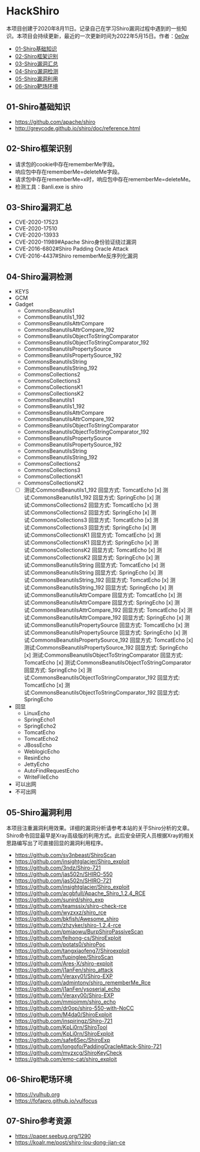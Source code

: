 # HackShiro

本项目创建于2020年8月11日。记录自己在学习Shiro漏洞过程中遇到的一些知识。本项目会持续更新，最近的一次更新时间为2022年5月15日。作者：[0e0w](https://github.com/0e0w)

- [01-Shiro基础知识]()
- [02-Shiro框架识别]()
- [03-Shiro漏洞汇总]()
- [04-Shiro漏洞检测]()
- [05-Shiro漏洞利用]()
- [06-Shiro靶场环境]()

## 01-Shiro基础知识
- https://github.com/apache/shiro
- http://greycode.github.io/shiro/doc/reference.html

## 02-Shiro框架识别

- 请求包的cookie中存在rememberMe字段。
- 响应包中存在rememberMe=deleteMe字段。
- 请求包中存在rememberMe=x时，响应包中存在rememberMe=deleteMe。
- 检测工具：Banli.exe is shiro

## 03-Shiro漏洞汇总

- CVE-2020-17523
- CVE-2020-17510
- CVE-2020-13933
- CVE-2020-11989#Apache Shiro身份验证绕过漏洞
- CVE-2016-6802#Shiro Padding Oracle Attack
- CVE-2016-4437#Shiro rememberMe反序列化漏洞

## 04-Shiro漏洞检测

- KEYS
- GCM
- Gadget
  - CommonsBeanutils1
  - CommonsBeanutils1_192
  - CommonsBeanutilsAttrCompare
  - CommonsBeanutilsAttrCompare_192
  - CommonsBeanutilsObjectToStringComparator
  - CommonsBeanutilsObjectToStringComparator_192
  - CommonsBeanutilsPropertySource
  - CommonsBeanutilsPropertySource_192
  - CommonsBeanutilsString
  - CommonsBeanutilsString_192
  - CommonsCollections2
  - CommonsCollections3
  - CommonsCollectionsK1
  - CommonsCollectionsK2
  - CommonsBeanutils1
  - CommonsBeanutils1_192
  - CommonsBeanutilsAttrCompare
  - CommonsBeanutilsAttrCompare_192
  - CommonsBeanutilsObjectToStringComparator
  - CommonsBeanutilsObjectToStringComparator_192
  - CommonsBeanutilsPropertySource
  - CommonsBeanutilsPropertySource_192
  - CommonsBeanutilsString
  - CommonsBeanutilsString_192
  - CommonsCollections2
  - CommonsCollections3
  - CommonsCollectionsK1
  - CommonsCollectionsK2
  - [ ] 测试:CommonsBeanutils1_192  回显方式: TomcatEcho
    [x] 测试:CommonsBeanutils1_192  回显方式: SpringEcho
    [x] 测试:CommonsCollections2  回显方式: TomcatEcho
    [x] 测试:CommonsCollections2  回显方式: SpringEcho
    [x] 测试:CommonsCollections3  回显方式: TomcatEcho
    [x] 测试:CommonsCollections3  回显方式: SpringEcho
    [x] 测试:CommonsCollectionsK1  回显方式: TomcatEcho
    [x] 测试:CommonsCollectionsK1  回显方式: SpringEcho
    [x] 测试:CommonsCollectionsK2  回显方式: TomcatEcho
    [x] 测试:CommonsCollectionsK2  回显方式: SpringEcho
    [x] 测试:CommonsBeanutilsString  回显方式: TomcatEcho
    [x] 测试:CommonsBeanutilsString  回显方式: SpringEcho
    [x] 测试:CommonsBeanutilsString_192  回显方式: TomcatEcho
    [x] 测试:CommonsBeanutilsString_192  回显方式: SpringEcho
    [x] 测试:CommonsBeanutilsAttrCompare  回显方式: TomcatEcho
    [x] 测试:CommonsBeanutilsAttrCompare  回显方式: SpringEcho
    [x] 测试:CommonsBeanutilsAttrCompare_192  回显方式: TomcatEcho
    [x] 测试:CommonsBeanutilsAttrCompare_192  回显方式: SpringEcho
    [x] 测试:CommonsBeanutilsPropertySource  回显方式: TomcatEcho
    [x] 测试:CommonsBeanutilsPropertySource  回显方式: SpringEcho
    [x] 测试:CommonsBeanutilsPropertySource_192  回显方式: TomcatEcho
    [x] 测试:CommonsBeanutilsPropertySource_192  回显方式: SpringEcho
    [x] 测试:CommonsBeanutilsObjectToStringComparator  回显方式: TomcatEcho
    [x] 测试:CommonsBeanutilsObjectToStringComparator  回显方式: SpringEcho
    [x] 测试:CommonsBeanutilsObjectToStringComparator_192  回显方式: TomcatEcho
    [x] 测试:CommonsBeanutilsObjectToStringComparator_192  回显方式: SpringEcho
- 回显
  - LinuxEcho
  - SpringEcho1
  - SpringEcho2
  - TomcatEcho
  - TomcatEcho2
  - JBossEcho
  - WeblogicEcho
  - ResinEcho
  - JettyEcho
  - AutoFindRequestEcho
  - WriteFileEcho
- 可以出网
- 不可出网

## 05-Shiro漏洞利用

本项目注重漏洞利用效果。详细的漏洞分析请参考本站的关于Shiro分析的文章。Shiro命令回显最早是Xray高级版的利用方式。此后安全研究人员根据Xray的相关思路编写出了可直接回显的漏洞利用程序。

- https://github.com/sv3nbeast/ShiroScan
- https://github.com/insightglacier/Shiro_exploit
- https://github.com/3ndz/Shiro-721
- https://github.com/jas502n/SHIRO-550
- https://github.com/jas502n/SHIRO-721
- https://github.com/insightglacier/Shiro_exploit
- https://github.com/acgbfull/Apache_Shiro_1.2.4_RCE
- https://github.com/sunird/shiro_exp
- https://github.com/teamssix/shiro-check-rce
- https://github.com/wyzxxz/shiro_rce
- https://github.com/bkfish/Awesome_shiro
- https://github.com/zhzyker/shiro-1.2.4-rce
- https://github.com/pmiaowu/BurpShiroPassiveScan
- https://github.com/feihong-cs/ShiroExploit
- https://github.com/potats0/shiroPoc
- https://github.com/tangxiaofeng7/Shiroexploit
- https://github.com/fupinglee/ShiroScan
- https://github.com/Ares-X/shiro-exploit
- https://github.com/j1anFen/shiro_attack
- https://github.com/Veraxy01/Shiro-EXP
- https://github.com/admintony/shiro_rememberMe_Rce
- https://github.com/j1anFen/ysoserial_echo
- https://github.com/Veraxy00/Shiro-EXP
- https://github.com/mmioimm/shiro_echo
- https://github.com/dr0op/shiro-550-with-NoCC
- https://github.com/M4da0/ShiroExploit
- https://github.com/inspiringz/Shiro-721
- https://github.com/KpLi0rn/ShiroTool
- https://github.com/KpLi0rn/ShiroExploit
- https://github.com/safe6Sec/ShiroExp
- https://github.com/longofo/PaddingOracleAttack-Shiro-721
- https://github.com/myzxcg/ShiroKeyCheck
- https://github.com/emo-cat/shiro_exploit

## 06-Shiro靶场环境

- https://vulhub.org
- https://fofapro.github.io/vulfocus

## 07-Shiro参考资源

- https://paper.seebug.org/1290
- https://koalr.me/post/shiro-lou-dong-jian-ce